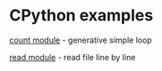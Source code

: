 # CPython examples

[count module](./count) - generative simple loop

[read module](./read_byline) - read file line by line
